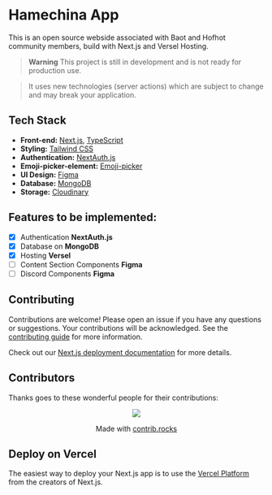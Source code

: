 <!-- Clickable link to the deployed version will be added here: -->
<!-- # [Skateshop13](https://skateshop.sadmn.com/) -->

# Hamechina App

This is an open source webside associated with Baot and Hofhot community members, build with Next.js and Versel Hosting.

<!-- Clickable link to the deployed version will be added here: -->
<!-- [![Skateshop13](./public/images/screenshot/landing-page-screenshot.png)](https://skateshop.sadmn.com/) -->

> **Warning**
> This project is still in development and is not ready for production use.

> It uses new technologies (server actions) which are subject to change and may break your application.

## Tech Stack

- **Front-end:** [Next.js](https://nextjs.org), [TypeScript](https://www.typescriptlang.org/)
- **Styling:** [Tailwind CSS](https://tailwindcss.com)
- **Authentication:** [NextAuth.js](https://next-auth.js.org/)
- **Emoji-picker-element:** [Emoji-picker](https://www.npmjs.com/package/emoji-picker-element)
- **UI Design:** [Figma](https://www.figma.com/)
- **Database:** [MongoDB](https://www.mongodb.com/)
- **Storage:** [Cloudinary](https://cloudinary.com/)

## Features to be implemented:

- [x] Authentication **NextAuth.js**
- [x] Database on **MongoDB**
- [x] Hosting **Versel**
- [ ] Content Section Components **Figma**
- [ ] Discord Components **Figma**

## Contributing

Contributions are welcome! Please open an issue if you have any questions or suggestions. Your contributions will be acknowledged. See the [contributing guide](https://github.com/Bootcamp-Projects-Hamechina/hamechina/blob/main/CONTRIBUTING.md) for more information.

Check out our [Next.js deployment documentation](https://nextjs.org/docs/deployment) for more details.

## Contributors

Thanks goes to these wonderful people for their contributions:

<p align="center">
 <a href="https://github.com/Bootcamp-Projects-Hamechina/hamechina/graphs/contributors">
   <img src="https://contrib.rocks/image?repo=Bootcamp-Projects-Hamechina/hamechina" />
 </a>
</p>

<p align="center">
 Made with <a rel="noopener noreferrer" target="_blank" href="https://contrib.rocks">contrib.rocks</a>
</p>

## Deploy on Vercel

The easiest way to deploy your Next.js app is to use the [Vercel Platform](https://vercel.com/new?utm_medium=default-template&filter=next.js&utm_source=create-next-app&utm_campaign=create-next-app-readme) from the creators of Next.js.
